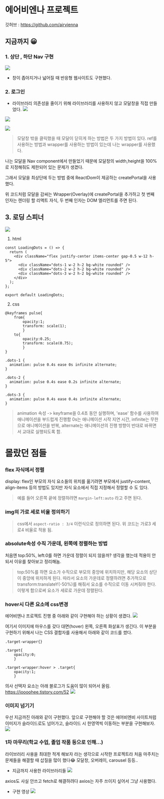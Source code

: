 # 에어비엔나 프로젝트

깃허브 : https://github.com/airvienna

## 지금까지 😀

### 1. 상단 , 하단 Nav 구현

![](https://velog.velcdn.com/images/kkb4363/post/d1e16701-a900-4ed0-8ca3-ec32920bdfac/image.png)

- 창이 좁아지거나 넓어질 때 반응형 웹사이트도 구현했다.

### 2. 로그인

- 라이브러리 의존성을 줄이기 위해 라이브러리를 사용하지 않고 모달창을 직접 만들었다.
  ![](https://velog.velcdn.com/images/kkb4363/post/a20eaa44-725c-45d4-8fad-21df73060ce7/image.png)

![](https://velog.velcdn.com/images/kkb4363/post/56b1989a-60eb-4ac0-9336-0ea99b8453b2/image.png)

![](https://velog.velcdn.com/images/kkb4363/post/9d82ec78-7803-46a1-8bd9-e3e5c7fd465e/image.png)

> 모달창 밖을 클릭했을 때 모달이 닫히게 하는 방법은 두 가지 방법이 있다.
> ref를 사용하는 방법과 wrapper를 사용하는 방법이 있는데 나는 wrapper를 사용했다.

나는 모달을 Nav component에서 만들었기 때문에 모달창의 width,height을 100%로 지정해줘도
제한되어 있는 문제가 생겼다.

그래서 모달을 최상단에 두는 방법 중에 ReactDom이 제공하는 createPortal을 사용했다.

위 코드처럼 모달을 감싸는 Wrapper(Overlay)에 createPortal을 추가하고 첫 번째 인자는 렌더링 할 리액트 자식, 두 번째 인자는 DOM 엘리먼트를 주면 된다.

## 3. 로딩 스피너

![](https://velog.velcdn.com/images/kkb4363/post/b1e6f14b-a393-452a-98fa-0f3ab1d4e644/image.gif)

1. html

```
const LoadingDots = () => {
  return (
    <div className="flex justify-center items-center gap-0.5 w-12 h-5">
      <div className="dots-1 w-2 h-2 bg-white rounded" />
      <div className="dots-2 w-2 h-2 bg-white rounded" />
      <div className="dots-3 w-2 h-2 bg-white rounded" />
    </div>
  );
};

export default LoadingDots;
```

2. css

```
@keyframes pulse{
	from{
    	opacity:1;
        transform: scale(1);
        }
    to{
    	opacity:0.25;
        transform: scale(0.75);
        }
}

.dots-1 {
  animation: pulse 0.4s ease 0s infinite alternate;
}

.dots-2 {
  animation: pulse 0.4s ease 0.2s infinite alternate;
}

.dots-3 {
  animation: pulse 0.4s ease 0.4s infinite alternate;
}
```

> animation 속성 -> keyframe을 0.4초 동안 실행하며, 'ease' 함수를 사용하여 애니메이션을 부드럽게 진행함 0s는 애니메이션 시작 지연 시간, infinite는 무한으로 애니메이션을 반복, alternate는 애니메이션의 진행 방향이 반대로 바뀌면서 교대로 실행되도록 함.

# 몰랐던 점들

### flex 자식에서 정렬

display: flex인 부모의 자식 요소들의 위치를 옮기려면 부모에서 justify-content, align-items 등의 방법도 있지만 자식 요소에서 직접 지정해서 정렬할 수 도 있다.

> 예를 들어 오른쪽 끝에 정렬하려면 `margin-left:auto` 라고 주면 된다.

### img의 가로 세로 비율 정의하기

> css에서 `aspect-ratio : 3/4` 이런식으로 정의하면 된다.
> 위 코드는 가로3 세로4 비율로 적용 됨.

### absolute속성 수직 가운데, 왼쪽에 정렬하는 방법

처음엔 top:50%, left:0를 하면 가운데 정렬이 되지 않을까? 생각을 했는데 적용이 안되서 이유를 찾아보고 정리해놈.

> top:50%를 하면 요소가 수직으로 부모의 중앙에 위치하지만, 해당 요소의 상단이 중앙에 위치하게 된다. 따라서 요소의 가운데로 정렬하려면 추가적으로 transform:translateY(-50%)를 해줘서 요소를 수직으로 이동 시켜줘야 한다. 이렇게 함으로써 요소가 세로로 가운데 정렬된다.

### hover시 다른 요소에 css변경

에어비엔나 프로젝트 진행 중 아래와 같이 구현해야 하는 상황이 생겼다.
![](https://velog.velcdn.com/images/kkb4363/post/1640013b-d056-48ae-ac56-02a679a04b9b/image.gif)

여기서 이미지에 마우스를 갖다 대면(hover) 왼쪽, 오른쪽 화살표가 생긴다.
이 부분을 구현하기 위해서 나는 CSS 결합자를 사용해서 아래와 같이 코드를 썼다.

```
.target-wrapper{}

.target{
	opacity:0;
    }

.target-wrapper:hover > .target{
	opacity:1;
   	}
```

의사 선택자 요소는 아래 블로그가 도움이 많이 되어서 올림.
https://joooohee.tistory.com/52
![](https://velog.velcdn.com/images/kkb4363/post/bb092fe8-d86b-404c-854f-caad997c8563/image.gif)

### 이미지 넘기기

우선 지금까진 아래와 같이 구현했다.
앞으로 구현해야 할 것은 에어비엔비 사이트처럼 이미지가 슬라이드로도 넘어가고, 슬라이드 시 한영역씩 이동하는 부분을 구현해보자.
![](https://velog.velcdn.com/images/kkb4363/post/25a472d5-e82e-4402-86be-1d586f46b19c/image.gif)

### 1차 마무리(학교 수업, 졸업 작품 등으로 인해...)

라이브러리 사용을 최대한 적게 해보자 라는 생각으로 시작한 프로젝트라 처음 마주치는 문제들을 해결할 때 삽질을 많이 했다😂 모달창, 오버레이, carousel 등등..

- 지금까지 사용한 라이브러리들
  ![](https://velog.velcdn.com/images/kkb4363/post/869463aa-cf9c-4237-97e3-c1ccd3d4a041/image.png)

axios도 사실 안쓰고 fetch로 해결하려다 axios는 자주 쓰이지 싶어서 그냥 사용했다.

- 구현 영상
  ![](https://velog.velcdn.com/images/kkb4363/post/47d4e430-9b30-4a00-86be-299adcfe88a7/image.gif)
